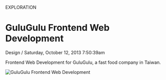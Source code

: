 <p class="type">EXPLORATION</p>

# GuluGulu Frontend Web Development

<p class="meta">Design  /  Saturday, October 12, 2013 7:50:39am</p>

Frontend Web Development for GuluGulu, a fast food company in Taiwan.

![GuluGulu Frontend Web Development](https://farooq-agent.web.app/assets/images/works/details/12-gulugulu-frontend-web-development/20-behance_layout.jpg)
